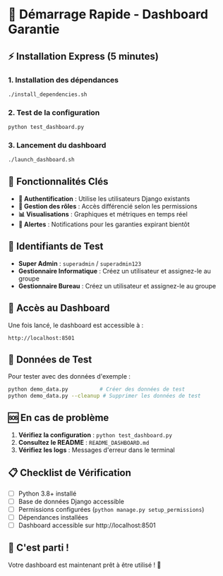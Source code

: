 # 🚀 Démarrage Rapide - Dashboard Garantie

## ⚡ Installation Express (5 minutes)

### 1. Installation des dépendances
```bash
./install_dependencies.sh
```

### 2. Test de la configuration
```bash
python test_dashboard.py
```

### 3. Lancement du dashboard
```bash
./launch_dashboard.sh
```

## 🎯 Fonctionnalités Clés

- **🔐 Authentification** : Utilise les utilisateurs Django existants
- **👥 Gestion des rôles** : Accès différencié selon les permissions
- **📊 Visualisations** : Graphiques et métriques en temps réel
- **🚨 Alertes** : Notifications pour les garanties expirant bientôt

## 🔑 Identifiants de Test

- **Super Admin** : `superadmin` / `superadmin123`
- **Gestionnaire Informatique** : Créez un utilisateur et assignez-le au groupe
- **Gestionnaire Bureau** : Créez un utilisateur et assignez-le au groupe

## 📱 Accès au Dashboard

Une fois lancé, le dashboard est accessible à :
```
http://localhost:8501
```

## 🧪 Données de Test

Pour tester avec des données d'exemple :
```bash
python demo_data.py          # Créer des données de test
python demo_data.py --cleanup # Supprimer les données de test
```

## 🆘 En cas de problème

1. **Vérifiez la configuration** : `python test_dashboard.py`
2. **Consultez le README** : `README_DASHBOARD.md`
3. **Vérifiez les logs** : Messages d'erreur dans le terminal

## 📋 Checklist de Vérification

- [ ] Python 3.8+ installé
- [ ] Base de données Django accessible
- [ ] Permissions configurées (`python manage.py setup_permissions`)
- [ ] Dépendances installées
- [ ] Dashboard accessible sur http://localhost:8501

## 🎉 C'est parti !

Votre dashboard est maintenant prêt à être utilisé ! 🎊
